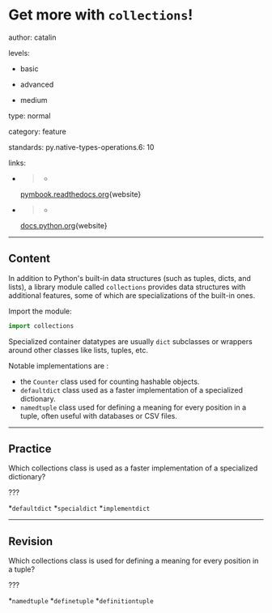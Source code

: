 # Get more with `collections`!
author: catalin

levels:

  - basic

  - advanced

  - medium

type: normal

category: feature

standards:
  py.native-types-operations.6: 10

links:

  - >-
    [pymbook.readthedocs.org](http://pymbook.readthedocs.org/en/latest/collections.html){website}

  - >-
    [docs.python.org](https://docs.python.org/3.5/library/collections.html){website}

---
## Content

In addition to Python's built-in data structures (such as tuples, dicts, and lists), a library module called `collections` provides data structures with additional features, some of which are specializations of the built-in ones.

Import the module:
```python
import collections
```

Specialized container datatypes are usually `dict` subclasses or wrappers around other classes like lists, tuples, etc.

Notable implementations are :
- the `Counter` class used for counting hashable objects.
-  `defaultdict` class used as a faster implementation of a specialized dictionary.
- `namedtuple` class used for defining a meaning for every position in a tuple, often useful with databases or CSV files.

---
## Practice

Which collections class is used as a faster implementation of a specialized dictionary?

???

*`defaultdict`
*`specialdict`
*`implementdict`

---
## Revision

Which collections class is used for defining a meaning for every position in a tuple?

???

*`namedtuple`
*`definetuple`
*`definitiontuple`
